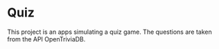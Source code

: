 # Quiz

This project is an apps simulating a quiz game. The questions are taken from the API OpenTriviaDB.

